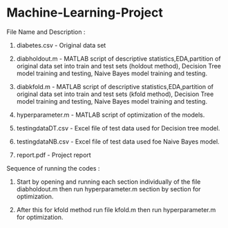 # Machine-Learning-Project

File Name and Description :

1. diabetes.csv - Original data set

2. diabholdout.m - MATLAB script of descriptive statistics,EDA,partition of original data 
		          set into train and test sets (holdout method), Decision Tree model training
                          and testing, Naive Bayes model training and testing.

3. diabkfold.m - MATLAB script of descriptive statistics,EDA,partition of original data 
		          set into train and test sets (kfold method), Decision Tree model training
                          and testing, Naive Bayes model training and testing.   
4. hyperparameter.m - MATLAB script of optimization of the models.

5. testingdataDT.csv - Excel file of test data used for Decision tree model.

6. testingdataNB.csv - Excel file of test data used foe Naive Bayes model.

7. report.pdf - Project report


Sequence of running the codes :

1. Start by opening and running each section individually of the file diabholdout.m then run hyperparameter.m
   section by section for optimization.

2. After this for kfold method run file kfold.m then run hyperparameter.m for optimization.

